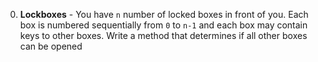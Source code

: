 0. **Lockboxes** - You have `n` number of locked boxes in front of you. Each box is numbered sequentially from `0` to `n-1` and each box may contain keys to other boxes. Write a method that determines if all other boxes can be opened
